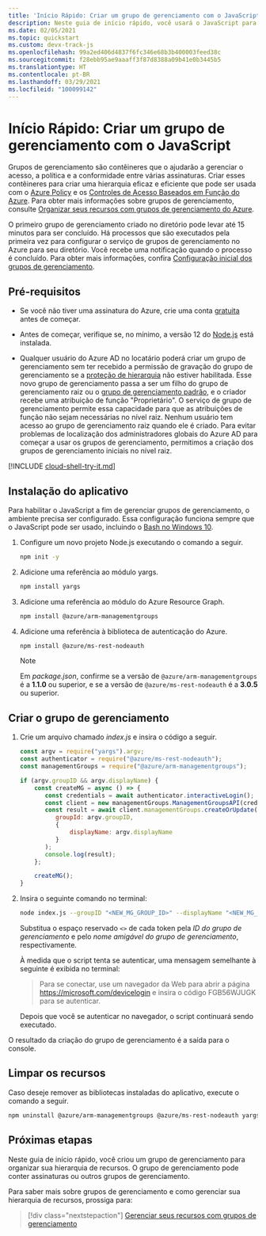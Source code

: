 ```yaml
---
title: 'Início Rápido: Criar um grupo de gerenciamento com o JavaScript'
description: Neste guia de início rápido, você usará o JavaScript para criar um grupo de gerenciamento para organizar seus recursos em uma hierarquia de recursos.
ms.date: 02/05/2021
ms.topic: quickstart
ms.custom: devx-track-js
ms.openlocfilehash: 99a2ed406d4837f6fc346e68b3b400003feed38c
ms.sourcegitcommit: f28ebb95ae9aaaff3f87d8388a09b41e0b3445b5
ms.translationtype: HT
ms.contentlocale: pt-BR
ms.lasthandoff: 03/29/2021
ms.locfileid: "100099142"
---
```

# <a name="quickstart-create-a-management-group-with-javascript"></a>Início Rápido: Criar um grupo de gerenciamento com o JavaScript

Grupos de gerenciamento são contêineres que o ajudarão a gerenciar o acesso, a política e a conformidade entre várias assinaturas. Criar esses contêineres para criar uma hierarquia eficaz e eficiente que pode ser usada com o [Azure Policy](../policy/overview.md) e os [Controles de Acesso Baseados em Função do Azure](../../role-based-access-control/overview.md). Para obter mais informações sobre grupos de gerenciamento, consulte [Organizar seus recursos com grupos de gerenciamento do Azure](overview.md).

O primeiro grupo de gerenciamento criado no diretório pode levar até 15 minutos para ser concluído. Há processos que são executados pela primeira vez para configurar o serviço de grupos de gerenciamento no Azure para seu diretório. Você recebe uma notificação quando o processo é concluído. Para obter mais informações, confira [Configuração inicial dos grupos de gerenciamento](./overview.md#initial-setup-of-management-groups).

## <a name="prerequisites"></a>Pré-requisitos

- Se você não tiver uma assinatura do Azure, crie uma conta [gratuita](https://azure.microsoft.com/free/) antes de começar.

- Antes de começar, verifique se, no mínimo, a versão 12 do [Node.js](https://nodejs.org/) está instalada.

- Qualquer usuário do Azure AD no locatário poderá criar um grupo de gerenciamento sem ter recebido a permissão de gravação do grupo de gerenciamento se a [proteção de hierarquia](./how-to/protect-resource-hierarchy.md#setting---require-authorization) não estiver habilitada. Esse novo grupo de gerenciamento passa a ser um filho do grupo de gerenciamento raiz ou o [grupo de gerenciamento padrão](./how-to/protect-resource-hierarchy.md#setting---default-management-group), e o criador recebe uma atribuição de função "Proprietário". O serviço de grupo de gerenciamento permite essa capacidade para que as atribuições de função não sejam necessárias no nível raiz. Nenhum usuário tem acesso ao grupo de gerenciamento raiz quando ele é criado. Para evitar problemas de localização dos administradores globais do Azure AD para começar a usar os grupos de gerenciamento, permitimos a criação dos grupos de gerenciamento iniciais no nível raiz.

[!INCLUDE [cloud-shell-try-it.md](../../../includes/cloud-shell-try-it.md)]

## <a name="application-setup"></a>Instalação do aplicativo

Para habilitar o JavaScript a fim de gerenciar grupos de gerenciamento, o ambiente precisa ser configurado. Essa configuração funciona sempre que o JavaScript pode ser usado, incluindo o [Bash no Windows 10](/windows/wsl/install-win10).

1. Configure um novo projeto Node.js executando o comando a seguir.

   ```bash
   npm init -y
   ```

1. Adicione uma referência ao módulo yargs.

   ```bash
   npm install yargs
   ```

1. Adicione uma referência ao módulo do Azure Resource Graph.

   ```bash
   npm install @azure/arm-managementgroups
   ```

1. Adicione uma referência à biblioteca de autenticação do Azure.

   ```bash
   npm install @azure/ms-rest-nodeauth
   ```

   > [!NOTE]
   > Em _package.json_, confirme se a versão de `@azure/arm-managementgroups` é a **1.1.0** ou superior, e se a versão de `@azure/ms-rest-nodeauth` é a **3.0.5** ou superior.

## <a name="create-the-management-group"></a>Criar o grupo de gerenciamento

1. Crie um arquivo chamado _index.js_ e insira o código a seguir.

   ```javascript
   const argv = require("yargs").argv;
   const authenticator = require("@azure/ms-rest-nodeauth");
   const managementGroups = require("@azure/arm-managementgroups");

   if (argv.groupID && argv.displayName) {
       const createMG = async () => {
          const credentials = await authenticator.interactiveLogin();
          const client = new managementGroups.ManagementGroupsAPI(credentials);
          const result = await client.managementGroups.createOrUpdate(
             groupId: argv.groupID,
             {
                 displayName: argv.displayName
             }
          );
          console.log(result);
       };

       createMG();
   }
   ```

1. Insira o seguinte comando no terminal:

   ```bash
   node index.js --groupID "<NEW_MG_GROUP_ID>" --displayName "<NEW_MG_FRIENDLY_NAME>"
   ```

   Substitua o espaço reservado `<>` de cada token pela _ID do grupo de gerenciamento_ e pelo _nome amigável do grupo de gerenciamento_, respectivamente.

   À medida que o script tenta se autenticar, uma mensagem semelhante à seguinte é exibida no terminal:

   > Para se conectar, use um navegador da Web para abrir a página https://microsoft.com/devicelogin e insira o código FGB56WJUGK para se autenticar.

   Depois que você se autenticar no navegador, o script continuará sendo executado.

O resultado da criação do grupo de gerenciamento é a saída para o console.

## <a name="clean-up-resources"></a>Limpar os recursos

Caso deseje remover as bibliotecas instaladas do aplicativo, execute o comando a seguir.

```bash
npm uninstall @azure/arm-managementgroups @azure/ms-rest-nodeauth yargs
```

## <a name="next-steps"></a>Próximas etapas

Neste guia de início rápido, você criou um grupo de gerenciamento para organizar sua hierarquia de recursos. O grupo de gerenciamento pode conter assinaturas ou outros grupos de gerenciamento.

Para saber mais sobre grupos de gerenciamento e como gerenciar sua hierarquia de recursos, prossiga para:

> [!div class="nextstepaction"]
> [Gerenciar seus recursos com grupos de gerenciamento](./manage.md)
